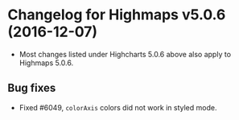 # Changelog for Highmaps v5.0.6 (2016-12-07)
        
- Most changes listed under Highcharts 5.0.6 above also apply to Highmaps 5.0.6.

## Bug fixes
- Fixed #6049, `colorAxis` colors did not work in styled mode.